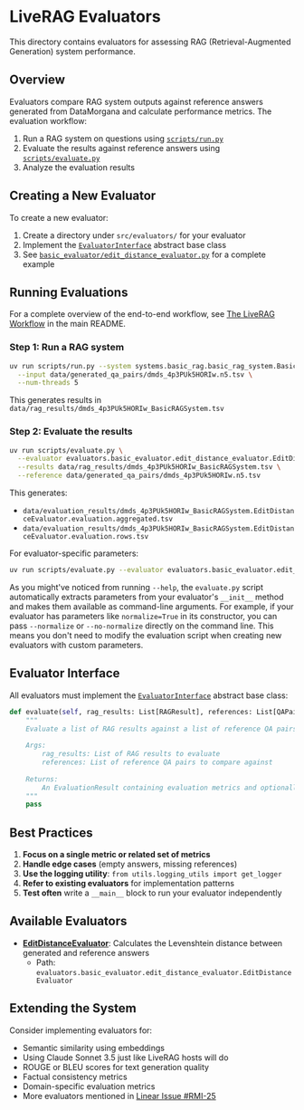 # LiveRAG Evaluators

This directory contains evaluators for assessing RAG (Retrieval-Augmented Generation) system performance.

## Overview

Evaluators compare RAG system outputs against reference answers generated from DataMorgana and calculate performance metrics. The evaluation workflow:

1. Run a RAG system on questions using [`scripts/run.py`](../scripts/run.py)
2. Evaluate the results against reference answers using [`scripts/evaluate.py`](../scripts/evaluate.py)
3. Analyze the evaluation results

## Creating a New Evaluator

To create a new evaluator:

1. Create a directory under `src/evaluators/` for your evaluator
2. Implement the [`EvaluatorInterface`](./evaluator_interface.py) abstract base class
3. See [`basic_evaluator/edit_distance_evaluator.py`](./basic_evaluator/edit_distance_evaluator.py) for a complete example

## Running Evaluations

For a complete overview of the end-to-end workflow, see [The LiveRAG Workflow](../../README.md#the-liverag-workflow) in the main README.

### Step 1: Run a RAG system

```bash
uv run scripts/run.py --system systems.basic_rag.basic_rag_system.BasicRAGSystem \
  --input data/generated_qa_pairs/dmds_4p3PUk5HORIw.n5.tsv \
  --num-threads 5
```

This generates results in `data/rag_results/dmds_4p3PUk5HORIw_BasicRAGSystem.tsv`

### Step 2: Evaluate the results

```bash
uv run scripts/evaluate.py \
  --evaluator evaluators.basic_evaluator.edit_distance_evaluator.EditDistanceEvaluator \
  --results data/rag_results/dmds_4p3PUk5HORIw_BasicRAGSystem.tsv \
  --reference data/generated_qa_pairs/dmds_4p3PUk5HORIw.n5.tsv
```

This generates:

- `data/evaluation_results/dmds_4p3PUk5HORIw_BasicRAGSystem.EditDistanceEvaluator.evaluation.aggregated.tsv`
- `data/evaluation_results/dmds_4p3PUk5HORIw_BasicRAGSystem.EditDistanceEvaluator.evaluation.rows.tsv`

For evaluator-specific parameters:

```bash
uv run scripts/evaluate.py --evaluator evaluators.basic_evaluator.edit_distance_evaluator.EditDistanceEvaluator --help
```

As you might've noticed from running `--help`, the `evaluate.py` script automatically extracts parameters from your evaluator's `__init__` method and makes them available as command-line arguments. For example, if your evaluator has parameters like `normalize=True` in its constructor, you can pass `--normalize` or `--no-normalize` directly on the command line. This means you don't need to modify the evaluation script when creating new evaluators with custom parameters.

## Evaluator Interface

All evaluators must implement the [`EvaluatorInterface`](./evaluator_interface.py) abstract base class:

```python
def evaluate(self, rag_results: List[RAGResult], references: List[QAPair]) -> EvaluationResult:
    """
    Evaluate a list of RAG results against a list of reference QA pairs.
    
    Args:
        rag_results: List of RAG results to evaluate
        references: List of reference QA pairs to compare against
        
    Returns:
        An EvaluationResult containing evaluation metrics and optionally row-level results
    """
    pass
```

## Best Practices

1. **Focus on a single metric or related set of metrics**
2. **Handle edge cases** (empty answers, missing references)
3. **Use the logging utility**: `from utils.logging_utils import get_logger`
4. **Refer to existing evaluators** for implementation patterns
5. **Test often** write a `__main__` block to run your evaluator independently

## Available Evaluators

- **[EditDistanceEvaluator](./basic_evaluator/edit_distance_evaluator.py)**: Calculates the Levenshtein distance between generated and reference answers
  - Path: `evaluators.basic_evaluator.edit_distance_evaluator.EditDistanceEvaluator`

## Extending the System

Consider implementing evaluators for:

- Semantic similarity using embeddings
- Using Claude Sonnet 3.5 just like LiveRAG hosts will do
- ROUGE or BLEU scores for text generation quality
- Factual consistency metrics
- Domain-specific evaluation metrics
- More evaluators mentioned in [Linear Issue #RMI-25](https://linear.app/rmit-liverag-2025/issue/RMI-25/develop-an-llm-based-evaluator-for-rag-system-assessment)
